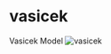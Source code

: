 # vasicek
Vasicek Model
![vasicek](https://github.com/js2nijjar/vasicek/assets/141672092/43bfafc8-0e4e-4a12-a45d-6f475204700a)
